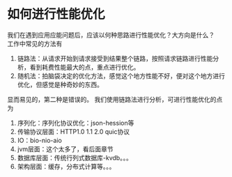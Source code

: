 # 如何进行性能优化
我们在遇到应用应能问题后，应该以何种思路进行性能优化？大方向是什么？  
工作中常见的方法有
1. 链路法：从请求开始到请求接受到结果整个链路，按照请求链路进行性能分析，看到耗费性能最大的点，重点进行优化。
2. 随机法：拍脑袋决定的优化方法，感觉这个地方性能不好，便对这个地方进行优化，但感觉是种奇妙的东西。    

显而易见的，第二种是错误的。
我们使用链路法进行分析，可进行性能优化的点为
1. 序列化：序列化协议优化：json-hession等
2. 传输协议层面：HTTP1.0 1.1 2.0 quic协议
3. IO：bio-nio-aio
4. jvm层面：这个太多了，看后面章节
5. 数据库层面：传统行列式数据库-kvdb。。。
6. 架构层面：缓存，分布式计算等。。。